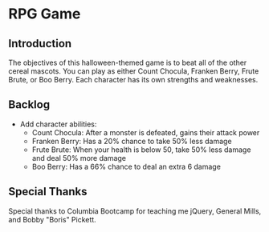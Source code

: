 # RPG Game

## Introduction

The objectives of this halloween-themed game is to beat all of the other cereal mascots. You can play as either Count Chocula, Franken Berry, Frute Brute, or Boo Berry. Each character has its own strengths and weaknesses. 

## Backlog

- Add character abilities:
  - Count Chocula: After a monster is defeated, gains their attack power
  - Franken Berry: Has a 20% chance to take 50% less damage 
  - Frute Brute: When your health is below 50, take 50% less damage and deal 50% more damage
  - Boo Berry: Has a 66% chance to deal an extra 6 damage  

## Special Thanks
Special thanks to Columbia Bootcamp for teaching me jQuery, General Mills, and Bobby "Boris" Pickett.
